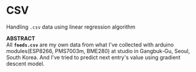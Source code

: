 # CSV   
Handling `.csv` data using linear regression algorithm

**ABSTRACT**   
All **`feeds.csv`** are my own data from what I've collected with arduino modules(ESP8266, PMS7003m, BME280) at studio in Gangbuk-Gu, Seoul, South Korea. And I've tried to predict next entry's value using gradient descent model.   
